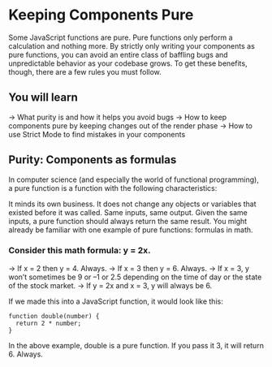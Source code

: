 # Keeping Components Pure
Some JavaScript functions are pure. Pure functions only perform a calculation and nothing more. By strictly only writing your components as pure functions, you can avoid an entire class of baffling bugs and unpredictable behavior as your codebase grows. To get these benefits, though, there are a few rules you must follow.

## You will learn
-> What purity is and how it helps you avoid bugs
-> How to keep components pure by keeping changes out of the render phase
-> How to use Strict Mode to find mistakes in your components

## Purity: Components as formulas 
In computer science (and especially the world of functional programming), a pure function is a function with the following characteristics:

It minds its own business. It does not change any objects or variables that existed before it was called.
Same inputs, same output. Given the same inputs, a pure function should always return the same result.
You might already be familiar with one example of pure functions: formulas in math.

### Consider this math formula: y = 2x.
-> If x = 2 then y = 4. Always.
-> If x = 3 then y = 6. Always.
-> If x = 3, y won’t sometimes be 9 or –1 or 2.5 depending on the time of day or the state of the stock market.
-> If y = 2x and x = 3, y will always be 6.

If we made this into a JavaScript function, it would look like this:
```
function double(number) {
  return 2 * number;
}
```
In the above example, double is a pure function. If you pass it 3, it will return 6. Always.